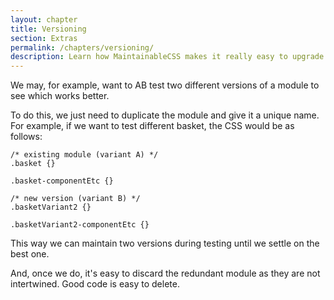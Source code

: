 ```yaml
---
layout: chapter
title: Versioning
section: Extras
permalink: /chapters/versioning/
description: Learn how MaintainableCSS makes it really easy to upgrade and AB test modules for rapidly evolving websites.
---
```


We may, for example, want to AB test two different versions of a module to see which works better.

To do this, we just need to duplicate the module and give it a unique name. For example, if we want to test different basket, the CSS would be as follows:

	/* existing module (variant A) */
	.basket {}

	.basket-componentEtc {}

	/* new version (variant B) */
	.basketVariant2 {}

	.basketVariant2-componentEtc {}

This way we can maintain two versions during testing until we settle on the best one.

And, once we do, it's easy to discard the redundant module as they are not intertwined. Good code is easy to delete.